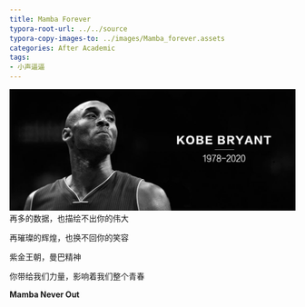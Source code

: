 ```yaml
---
title: Mamba Forever
typora-root-url: ../../source
typora-copy-images-to: ../images/Mamba_forever.assets
categories: After Academic
tags:
- 小声逼逼
---
```


<center><img src="/images/Mamba_forever.assets/640.jpeg" alt="img" style="zoom:100%;" /></center>
再多的数据，也描绘不出你的伟大

再璀璨的辉煌，也换不回你的笑容

紫金王朝，曼巴精神

你带给我们力量，影响着我们整个青春

**Mamba Never Out**
